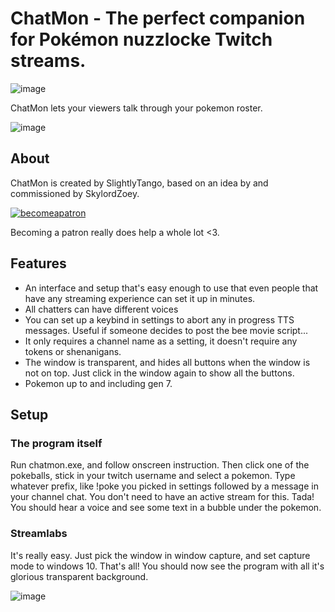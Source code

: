 # ChatMon - The perfect companion for Pokémon nuzzlocke Twitch streams.
![image](https://github.com/magnusjjj/ChatMon/assets/525731/f88b9a32-e693-4836-9720-e3cebdb8319e)

ChatMon lets your viewers talk through your pokemon roster.

![image](https://github.com/magnusjjj/ChatMon/assets/525731/23fcbde9-2065-4904-be8c-cdebf0072b1c)

## About

ChatMon is created by SlightlyTango, based on an idea by and commissioned by SkylordZoey.

[![becomeapatron](https://github.com/magnusjjj/ChatMon/assets/525731/62663fdc-0e4a-4e6a-a4cb-a8752ac52080)](https://www.patreon.com/SlightlyTango)

Becoming a patron really does help a whole lot <3.

## Features
- An interface and setup that's easy enough to use that even people that have any streaming experience can set it up in minutes.
- All chatters can have different voices
- You can set up a keybind in settings to abort any in progress TTS messages. Useful if someone decides to post the bee movie script...
- It only requires a channel name as a setting, it doesn't require any tokens or shenanigans.
- The window is transparent, and hides all buttons when the window is not on top. Just click in the window again to show all the buttons.
- Pokemon up to and including gen 7.

## Setup
### The program itself
Run chatmon.exe, and follow onscreen instruction.
Then click one of the pokeballs, stick in your twitch username and select a pokemon.
Type whatever prefix, like !poke you picked in settings followed by a message in your channel chat. You don't need to have an active stream for this.
Tada! You should hear a voice and see some text in a bubble under the pokemon.

### Streamlabs
It's really easy. Just pick the window in window capture, and set capture mode to windows 10.
That's all! You should now see the program with all it's glorious transparent background.

![image](https://github.com/magnusjjj/ChatMon/assets/525731/f7b473d9-36b9-47a4-9240-dace192dcd19)



